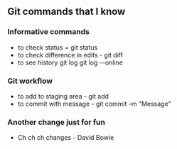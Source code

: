 ## Git commands that I know

### Informative commands
- to check status = git status
- to check difference in edits - git diff
- to see history git log git log --online

### Git workflow
- to add to staging area - git add <filename>
- to commit with message - git commit -m "Message"

### Another change just for fun
- Ch ch ch changes - David Bowie